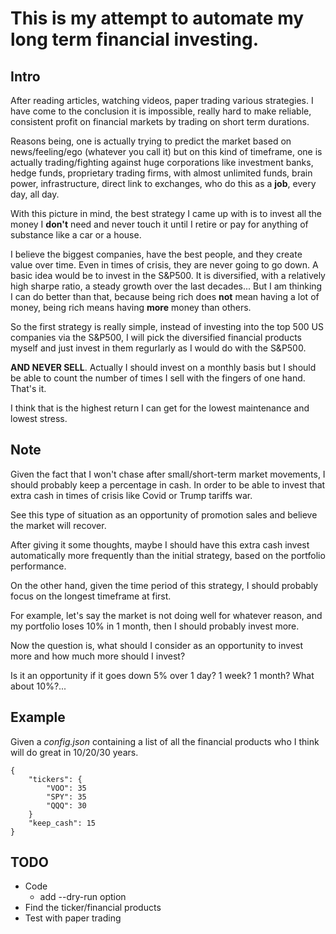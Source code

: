 # This is my attempt to automate my long term financial investing.

## Intro

After reading articles, watching videos, paper trading various strategies. I have come to the conclusion it is impossible, really hard to make reliable, consistent profit on financial markets by trading on short term durations.

Reasons being, one is actually trying to predict the market based on news/feeling/ego (whatever you call it) but on this kind of timeframe, one is actually trading/fighting against huge corporations like investment banks, hedge funds, proprietary trading firms, with almost unlimited funds, brain power, infrastructure, direct link to exchanges, who do this as a **job**, every day, all day.

With this picture in mind, the best strategy I came up with is to invest all the money I **don't** need and never touch it until I retire or pay for anything of substance like a car or a house.

I believe the biggest companies, have the best people, and they create value over time. Even in times of crisis, they are never going to go down.
A basic idea would be to invest in the S&P500. It is diversified, with a relatively high sharpe ratio, a steady growth over the last decades...
But I am thinking I can do better than that, because being rich does **not** mean having a lot of money, being rich means having **more** money than others.

So the first strategy is really simple, instead of investing into the top 500 US companies via the S&P500, I will pick the diversified financial products myself and just invest in them regurlarly as I would do with the S&P500.

**AND NEVER SELL**. Actually I should invest on a monthly basis but I should be able to count the number of times I sell with the fingers of one hand.
That's it.

I think that is the highest return I can get for the lowest maintenance and lowest stress.

## Note

Given the fact that I won't chase after small/short-term market movements, I should probably keep a percentage in cash.
In order to be able to invest that extra cash in times of crisis like Covid or Trump tariffs war.

See this type of situation as an opportunity of promotion sales and believe the market will recover.

After giving it some thoughts, maybe I should have this extra cash invest automatically more frequently than the initial strategy, based on the portfolio performance.

On the other hand, given the time period of this strategy, I should probably focus on the longest timeframe at first.

For example, let's say the market is not doing well for whatever reason, and my portfolio loses 10% in 1 month, then I should probably invest more.

Now the question is, what should I consider as an opportunity to invest more and how much more should I invest?

Is it an opportunity if it goes down 5% over 1 day? 1 week? 1 month? What about 10%?...

## Example

Given a _config.json_ containing a list of all the financial products who I think will do great in 10/20/30 years.

```
{
    "tickers": {
        "VOO": 35
        "SPY": 35
        "QQQ": 30
    }
    "keep_cash": 15
}
```

## TODO

- Code
  - add --dry-run option
- Find the ticker/financial products
- Test with paper trading

